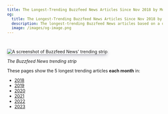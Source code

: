 ```yaml
---
title: The Longest-Trending Buzzfeed News Articles Since Nov 2018 by Month
og:
  title: The Longest-Trending Buzzfeed News Articles Since Nov 2018 by Month
  description: The longest-trending Buzzfeed News articles based on a dataset of snapshots taken of the home page's "Trending" strip every 5 minutes from Nov 2018 until May 5th, when the newsroom shut down.
  image: /images/og-image.png
---
```



<style>
img {
    box-shadow: rgba(50, 50, 93, 0.25) 0px 6px 12px -2px, rgba(0, 0, 0, 0.3) 0px 3px 7px -3px;
}
</style>

<br/>

![A screenshot of Buzzfeed News' trending strip](/images/trending-strip-screenshot.png)

*The Buzzfeed News trending strip*

These pages show the 5 longest trending articles **each month** in:

* [2018](/monthly/2018)
* [2019](/monthly/2019)
* [2020](/monthly/2020)
* [2021](/monthly/2021)
* [2022](/monthly/2022)
* [2023](/monthly/2023)
